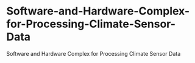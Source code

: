 # Software-and-Hardware-Complex-for-Processing-Climate-Sensor-Data
Software and Hardware Complex for Processing Climate Sensor Data
